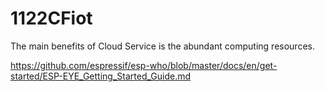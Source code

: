 # 1122CFiot
The main benefits of Cloud Service is the abundant computing resources. 

https://github.com/espressif/esp-who/blob/master/docs/en/get-started/ESP-EYE_Getting_Started_Guide.md
